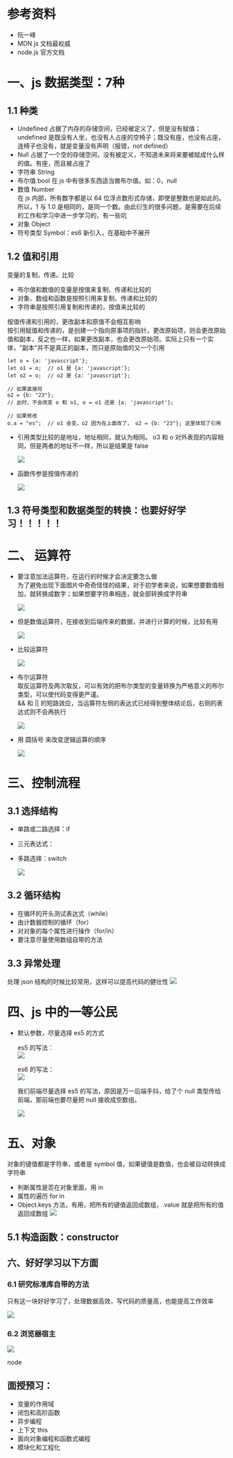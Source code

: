 # 参考资料    

- 阮一峰
- MDN js 文档最权威
- node.js 官方文档

# 一、js 数据类型：7种    

## 1.1 种类
- Undefined
    占据了内存的存储空间，已经被定义了，但是没有赋值；undefined 是既没有人坐，也没有人占座的空椅子；既没有座，也没有占座，连椅子也没有，就是变量没有声明（报错，not defined）
- Null
    占据了一个空的存储空间，没有被定义，不知道未来将来要被赋成什么样的值。有座，而且被占座了
- 字符串 String
- 布尔值 bool
    在 js 中有很多东西适当做布尔值。如：0，null
- 数值 Number    
    在 js 内部，所有数字都是以 64 位浮点数形式存储，即使是整数也是如此的。所以，1 与 1.0 是相同的，是同一个数。由此衍生的很多问题，是需要在后续的工作和学习中进一步学习的，有一些坑
- 对象 Object
- 符号类型 Symbol：es6 新引入，在基础中不展开     

## 1.2 值和引用      
变量的复制，传递。比较

- 布尔值和数值的变量是按值来复制、传递和比较的
- 对象、数组和函数是按照引用来复制、传递和比较的
- 字符串是按照引用复制和传递的，按值来比较的     

按值传递和引用的，更改副本和原值不会相互影响     
按引用赋值和传递的，是创建一个指向原事项的指针，更改原始项，则会更改原始值和副本，反之也一样，如果更改副本，也会更改原始项。实际上只有一个实体，"副本"并不是真正的副本，而只是原始值的又一个引用

   ```
   let o = {a: 'javascript'};
   let o1 = o;  // o1 是 {a: 'javascript'};
   let o2 = o;  // o2 是 {a: 'javascript'};   
   
   // 如果直接将 
   o2 = {b: "23"};     
   // 此时，不会改变 o 和 o1, o = o1 还是 {a: 'javascript'};    
   
   // 如果修改 
   o.a = "es";  // o1 会变，o2 因为在上面改了， o2 = {b: "23"}; 这里体现了引用
   ```    
- 引用类型比较的是地址，地址相同，就认为相同。 o3 和 o 对外表现的内容相同，但是两者的地址不一样，所以是结果是 false 

    ![](./pic/yinyong.png)    
 
- 函数传参是按值传递的   

    ![](./pic/yinyong2.png)    
    
## 1.3 符号类型和数据类型的转换：也要好好学习！！！！！       

# 二、 运算符    

- 要注意加法运算符，在运行的时候才会决定要怎么做   
  为了避免出现下面图片中奇奇怪怪的结果，对于初学者来说，如果想要数值相加，就转换成数字；如果想要字符串相连，就全部转换成字符串   
  
    ![](./pic/jiafa.png)    
    
- 但是数值运算符，在接收到后端传来的数据，并进行计算的时候，比较有用        

    ![](./pic/shuzhi.png)     
    
- 比较运算符      

    ![](./pic/bijiao.png)   
    
- 布尔运算符       
取反运算符及两次取反，可以有效的把布尔类型的变量转换为严格意义的布尔类型，可以使代码变得更严谨。  
&& 和 || 的短路效应，当运算符左侧的表达式已经得到整体结论后，右侧的表达式则不会再执行    

    ![](./pic/duanlu.png)     
    
- 用 圆括号 来改变逻辑运算的顺序     

    ![](./pic/yuankuohao.png)    
    
# 三、控制流程     

## 3.1 选择结构    
- 单路或二路选择：if
- 三元表达式：
- 多路选择：switch      

    ![](./pic/switch.png)       
    
## 3.2 循环结构    

- 在循环的开头测试表达式（while）
- 由计数器控制的循环（for）
- 对对象的每个属性进行操作（for/in）    
- 要注意尽量使用数组自带的方法

## 3.3 异常处理    
处理 json 结构的时候比较常用，这样可以提高代码的健壮性
![](./pic/try.png)

# 四、js 中的一等公民       

- 默认参数，尽量选择 es5 的方式        

    es5 的写法：    
    ![](./pic/moren1.png)

    es6 的写法：     
    ![](./pic/moren2.png)      
       
    我们前端尽量选择 es5 的写法，原因是万一后端手抖，给了个 null 类型传给前端，那前端也要尽量把 null 接收成空数组。     
    
    ![](./pic/moren3.png)  
    
# 五、对象       
对象的键值都是字符串，或者是 symbol 值，如果键值是数值，也会被自动转换成字符串

- 判断属性是否在对象里面，用 in    
- 属性的遍历 for in        
- Object.keys 方法，有用，把所有的键值返回成数组，.value 就是把所有的值返回成数组
 ![](./pic/shuxing.png)    
 
## 5.1 构造函数：constructor    

## 六、好好学习以下方面
### 6.1 研究标准库自带的方法
只有这一块好好学习了，处理数据高效，写代码的质量高，也能提高工作效率      

![](./pic/biaozhui.png)       

### 6.2 浏览器宿主    

![](./pic/liulan.png)       

node      

## 面授预习：     
- 变量的作用域
- 闭包和高阶函数
- 异步编程
- 上下文 this
- 面向对象编程和函数式编程
- 模块化和工程化


